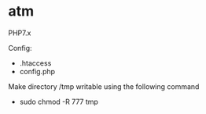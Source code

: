 # atm

PHP7.x

Config:
 - .htaccess
 - config.php

Make directory /tmp writable using the following command
  - sudo chmod -R 777 tmp
